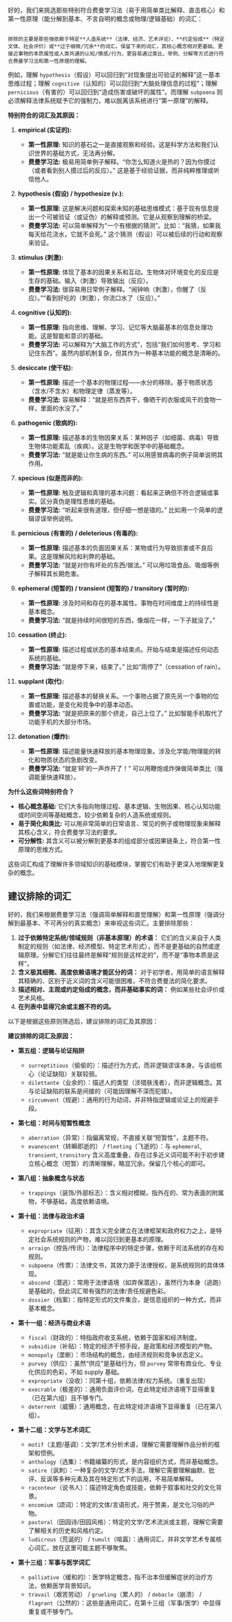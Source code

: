 好的，我们来挑选那些特别符合费曼学习法（易于用简单类比解释、直击核心）和第一性原理（能分解到基本、不言自明的概念或物理/逻辑基础）的词汇：

```ad-atom

排除的主要是那些强依赖于特定**人造系统**（法律、经济、艺术评论）、**约定俗成**（特定文体、社会评价）或**过于细微/冗余**的词汇。保留下来的词汇，其核心概念相对更基础、更接近事物的本质属性或人类共通的认知/情感/行为，更容易通过类比、举例、分解等方式进行符合费曼学习法和第一性原理的理解。

```

例如，理解 `hypothesis`（假设）可以回归到“对现象提出可验证的解释”这一基本思维过程；理解 `cognitive`（认知的）可以回归到“大脑处理信息的过程”；理解 `pernicious`（有害的）可以回归到“造成伤害或破坏的属性”。而理解 `subpoena` 则必须解释法律系统赋予它的强制力，难以脱离该系统进行“第一原理”的解释。

**特别符合的词汇及其原因：**

1.  **empirical (实证的):**
    *   **第一性原理:** 知识的基石之一是直接观察和经验。这是科学方法和我们认识世界的基础方式，无法再分解。
    *   **费曼学习法:** 极易用简单例子解释。“你怎么知道火是热的？因为你摸过（或者看到别人摸过后的反应）。” 这是基于经验证据，而非纯粹推理或听信他人。

2.  **hypothesis (假设) / hypothesize (v.):**
    *   **第一性原理:** 这是解决问题和探索未知的基础思维模式：基于现有信息提出一个可被验证（或证伪）的解释或预测。它是从观察到理解的桥梁。
    *   **费曼学习法:** 可以简单解释为“一个有根据的猜测”。比如：“我猜，如果我每天给花浇水，它就不会死。” 这个猜测（假设）可以被后续的行动和观察来验证。

3.  **stimulus (刺激):**
    *   **第一性原理:** 体现了基本的因果关系和互动。生物体对环境变化的反应是生存的基础。输入（刺激）导致输出（反应）。
    *   **费曼学习法:** 很容易用日常例子解释。“闹钟响（刺激），你醒了（反应）。”“看到好吃的（刺激），你流口水了（反应）。”

4.  **cognitive (认知的):**
    *   **第一性原理:** 指向思维、理解、学习、记忆等大脑最基本的信息处理功能。这是智能和意识的基础。
    *   **费曼学习法:** 可以解释为“大脑工作的方式”，包括“我们如何思考、学习和记住东西”。虽然内部机制复杂，但其作为一种基本功能的概念是清晰的。

5.  **desiccate (使干枯):**
    *   **第一性原理:** 描述一个基本的物理过程——水分的移除。基于物质状态（含水/不含水）和物理定律（蒸发等）。
    *   **费曼学习法:** 容易解释：“就是把东西弄干，像晒干的衣服或风干的食物一样，里面的水没了。”

6.  **pathogenic (致病的):**
    *   **第一性原理:** 描述基本的生物因果关系：某种因子（如细菌、病毒）导致生物体功能紊乱（疾病）。这是生物学和医学中的基础概念。
    *   **费曼学习法:** “就是能让你生病的东西。” 可以用感冒病毒的例子简单说明其作用。

7.  **specious (似是而非的):**
    *   **第一性原理:** 触及逻辑和真理的基本问题：看起来正确但不符合逻辑或事实。区分真伪是理性思维的基础。
    *   **费曼学习法:** “听起来很有道理，但仔细一想是错的。” 比如用一个简单的逻辑谬误举例说明。

8.  **pernicious (有害的) / deleterious (有毒的):**
    *   **第一性原理:** 描述基本的负面因果关系：某物或行为导致损害或不良后果。这是理解风险和利弊的基础。
    *   **费曼学习法:** “就是对你有坏处的东西/做法。” 可以用垃圾食品、吸烟等例子解释其长期危害。

9.  **ephemeral (短暂的) / transient (短暂的) / transitory (暂时的):**
    *   **第一性原理:** 涉及时间和存在的基本属性。事物在时间维度上的持续性是基本概念。
    *   **费曼学习法:** “就是持续时间很短的东西，像烟花一样，一下子就没了。”

10. **cessation (终止):**
    *   **第一性原理:** 描述过程或状态的基本结束点。开始与结束是描述任何动态系统的基础。
    *   **费曼学习法:** “就是停下来，结束了。” 比如“雨停了”（cessation of rain）。

11. **supplant (取代):**
    *   **第一性原理:** 描述基本的替换关系。一个事物占据了原先另一个事物的位置或功能，是变化和竞争中的基本动态。
    *   **费曼学习法:** “就是把原来的那个挤走，自己上位了。” 比如智能手机取代了功能手机的大部分市场。

12. **detonation (爆炸):**
    *   **第一性原理:** 描述能量快速释放的基本物理现象。涉及化学能/物理能的转化和物质状态的急剧改变。
    *   **费曼学习法:** “就是‘砰’的一声炸开了！” 可以用鞭炮或炸弹做简单类比（强调能量快速释放）。

**为什么这些词特别符合？**

*   **核心概念基础:** 它们大多指向物理过程、基本逻辑、生物因果、核心认知功能或时间空间等基础概念，较少依赖复杂的人造系统或规则。
*   **易于简化和类比:** 可以用非常简单的日常语言、常见的例子或物理现象来解释其核心含义，符合费曼学习法的要求。
*   **可分解性:** 其含义可以被分解到更基本的组成部分或因果链条上，符合第一性原理的思维方式。

这些词汇构成了理解许多领域知识的基础模块，掌握它们有助于更深入地理解更复杂的概念。

## 建议排除的词汇

好的，我们来根据费曼学习法（强调简单解释和直觉理解）和第一性原理（强调分解到最基本、不可再分的真实概念）来审视这些词汇。主要排除那些：

1.  **过于依赖特定系统/领域规则（非基本原理）的术语：** 它们的含义来自于人类制定的规则（如法律、经济模型、特定艺术形式），而不是更基础的自然或逻辑原理。分解它们往往最终是解释“规则是这样定的”，而不是“事物本质是这样”。
2.  **含义极其细微、高度依赖语境才能区分的词：** 对于初学者，用简单的语言解释其精确的、区别于近义词的含义可能很困难，不符合费曼法的简化要求。
3.  **描述相对、主观或约定俗成的概念，而非基础事实的词：** 例如某些社会评价或艺术风格。
4.  **在列表中显得冗余或主题不符的词。**

以下是根据这些原则筛选后，建议排除的词汇及其原因：

**建议排除的词汇及原因：**

*   **第五组：逻辑与论证陷阱**
    *   `surreptitious`（偷偷的）：描述行为方式，而非逻辑谬误本身。与该组核心（论证缺陷）关联较弱。
    *   `dilettante`（业余的）：描述人的类型（涉猎肤浅者），而非逻辑概念。其与论证缺陷的联系是间接的（可能因理解不深而犯错）。
    *   `circumvent`（规避）：通用的行为动词，并非特指逻辑或论证上的规避手段。

*   **第七组：时间与短暂性概念**
    *   `aberration`（异常）：指偏离常规，不直接关联“短暂性”，主题不符。
    *   `evanescent`（转瞬即逝的） / `fleeting`（飞逝的）：与 `ephemeral`, `transient`, `transitory` 含义高度重叠，存在过多近义词可能不利于初步建立核心概念（短暂）的清晰理解，略显冗余。保留几个核心的即可。

*   **第八组：抽象概念与状态**
    *   `trappings`（装饰/外部标志）：含义相对模糊，指外在的、常为表面的附属物，不够基础，高度依赖语境。

*   **第十组：法律与政治术语**
    *   `expropriate`（征用）：其含义完全建立在法律框架和政府权力之上，是特定社会系统规则的产物，难以回归到更基本的原理。
    *   `arraign`（控告/传讯）：法律程序中的特定步骤，依赖于司法系统的存在和规则。
    *   `subpoena`（传票）：法律文书，其效力源于法律授权，是系统规则的具体体现。
    *   `abscond`（潜逃）：常用于法律语境（如弃保潜逃），虽然行为本身（逃跑）是基础的，但此词汇带有强烈的法律/责任规避色彩。
    *   `dossier`（档案）：指特定形式的文件集合，是信息组织的一种方式，而非基本概念。

*   **第十一组：经济与商业术语**
    *   `fiscal`（财政的）：特指政府收支系统，依赖于国家和经济制度。
    *   `subsidize`（补贴）：特定的经济干预手段，是政策和经济模型的产物。
    *   `monopoly`（垄断）：市场结构的概念，由经济规则和竞争状态定义。
    *   `purvey`（供应）：虽然“供应”是基础行为，但 `purvey` 常带有商业化、专业化供应的色彩，不如 supply 基础。
    *   `expropriate`（没收）：同第十组，依赖法律/权力系统。（重复出现）
    *   `execrable`（极差的）：通用负面评价词，在此特定经济语境下显得重复（已在第六组）且不够专门。
    *   `deterrent`（威慑）：通用概念，在此特定经济语境下显得重复（已在第八组）。

*   **第十二组：文学与艺术词汇**
    *   `motif`（主题/基调）：文学/艺术分析术语，理解它需要理解作品分析的框架和惯例。
    *   `anthology`（选集）：书籍编纂的形式，是内容组织方式，而非基础概念。
    *   `satire`（讽刺）：一种复杂的文学/艺术手法，理解它需要理解幽默、批评、反讽等多种元素及其在特定形式下的运用，不易简单解释。
    *   `raconteur`（说书人）：描述特定角色或技能，依赖于叙事和社交的文化背景。
    *   `encomium`（颂词）：特定的文体/言语形式，用于赞美，是文化习俗的产物。
    *   `pastoral`（田园诗/田园风格）：特定的文学/艺术流派或主题，理解它需要了解相关的历史和风格约定。
    *   `ludicrous`（荒诞的） / `tumult`（喧嚣）：通用词汇，并非文学艺术专属核心词汇，放在这里可能主题不够聚焦。

*   **第十三组：军事与医学词汇**
    *   `palliative`（缓和的）：医学特定概念，指不治本但缓解症状的治疗方法，依赖医学背景知识。
    *   `travail`（艰苦劳动） / `grueling`（累人的） / `debacle`（崩溃） / `flagrant`（公然的）：这些是通用词汇，在第十三组（军事/医学）中显得重复或不够专门。


